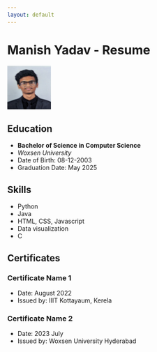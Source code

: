 ```yaml
---
layout: default
---
```


# Manish Yadav - Resume
<img src="Manish.jpeg" alt = "manish" width="100px" height="100px">

## Education
- **Bachelor of Science in Computer Science**
- *Woxsen University*
- Date of Birth: 08-12-2003
- Graduation Date: May 2025

## Skills
- Python
- Java
- HTML, CSS, Javascript
- Data visualization
- C

## Certificates
### Certificate Name 1
- Date: August 2022
- Issued by: IIIT Kottayaum, Kerela

### Certificate Name 2
- Date: 2023 July
- Issued by: Woxsen University Hyderabad

